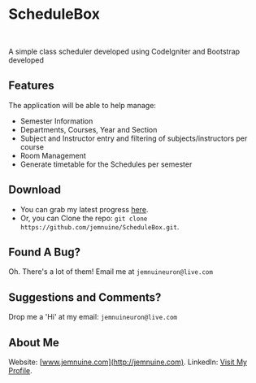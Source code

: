 # ScheduleBox
<img src="http://richxiong89.files.wordpress.com/2012/10/echofon-icon.png" width="15px">

A simple class scheduler developed using CodeIgniter and Bootstrap developed


## Features

The application will be able to help manage:

* Semester Information
* Departments, Courses, Year and Section
* Subject and Instructor entry and filtering of subjects/instructors per course
* Room Management
* Generate timetable for the Schedules per semester

## Download

* You can grab my latest progress [here](https://github.com/jemnuine/ScheduleBox/archive/master.zip).
* Or, you can Clone the repo: `git clone https://github.com/jemnuine/ScheduleBox.git`.

## Found A Bug?

Oh. There's a lot of them! Email me at `jemnuineuron@live.com`

## Suggestions and Comments? 

Drop me a 'Hi' at my email: `jemnuineuron@live.com`

## About Me

Website: [www.jemnuine.com](http://jemnuine.com).
LinkedIn: [Visit My Profile](http://ph.linkedin.com/pub/leo-jeremiah-vicente/15/918/203).